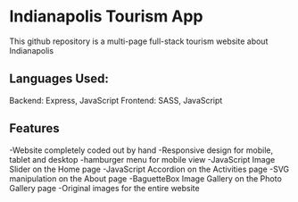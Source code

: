 # Indianapolis Tourism App
This github repository is a multi-page full-stack tourism website about Indianapolis
## Languages Used:
Backend: Express, JavaScript
Frontend: SASS, JavaScript
## Features
-Website completely coded out by hand
-Responsive design for mobile, tablet and desktop
-hamburger menu for mobile view
-JavaScript Image Slider on the Home page
-JavaScript Accordion on the Activities page
-SVG manipulation on the About page
-BaguetteBox Image Gallery on the Photo Gallery page
-Original images for the entire website
